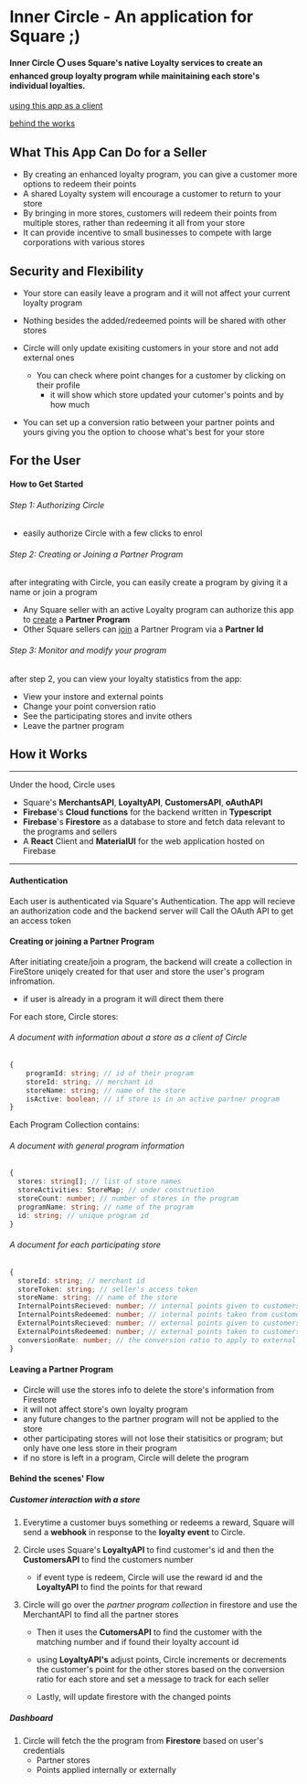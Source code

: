 # Inner Circle - An application for Square ;)



#### Inner Circle ⭕️ uses Square's native Loyalty services to create an enhanced group loyalty program while mainitaining each store's individual loyalties. 


[using this app as a client](#for-the-user)

[behind the works](#how-it-works)


## What This App Can Do for a Seller

- By creating an enhanced loyalty program, you can give a customer more options to redeem their points
- A shared Loyalty system will encourage a customer to return to your store
- By bringing in more stores, customers will redeem their points from multiple stores, rather than redeeming it all from your store
- It can provide incentive to small businesses to compete with large corporations with various stores



## Security and Flexibility

- Your store can easily leave a program and it will not affect your current loyalty program
- Nothing besides the added/redeemed points will be shared with other stores
- Circle will only update exisiting customers in your store and not add external ones
  - You can check where point changes for a customer by clicking on their profile
    - it will show which store updated your cutomer's points and by how much

- You can set up a conversion ratio between your partner points and yours giving you the option to choose what's best for your store



## For the User

#### How to Get Started



###### Step 1: Authorizing Circle

- easily authorize Circle with a few clicks to enrol



###### Step 2: Creating or Joining a Partner Program

after integrating with Circle, you can easily create a program by giving it a name or join a program

- Any Square seller with an active Loyalty program can authorize this app to <u>create</u> a **Partner Program** 
- Other Square sellers can <u>join</u> a Partner Program via a **Partner Id**



###### Step 3: Monitor and modify your program 

after step 2, you can view your loyalty statistics from the app:

- View your instore and external points
- Change your point conversion ratio
- See the participating stores and invite others
- Leave the partner program





## How it Works

<hr>

Under the hood, Circle uses
- Square's **MerchantsAPI**, **LoyaltyAPI**, **CustomersAPI**, **oAuthAPI**
- **Firebase**'s **Cloud functions** for the backend written in **Typescript**
- **Firebase**'s **Firestore** as a database to store and fetch data relevant to the programs and sellers
- A **React** Client and **MaterialUI** for the web application hosted on Firebase
<hr>


#### Authentication

Each user is authenticated via Square's Authentication. The app will recieve an authorization code and the backend server will Call the OAuth API to get an access token



#### Creating or joining a Partner Program 

After initiating create/join a program, the backend will create a collection in FireStore uniqely created for that user and store the user's program infromation. 

- if user is already in a program it will direct them there

For each store, Circle stores:

###### A document with information about a store as a client of Circle

```typescript
{
    programId: string; // id of their program
    storeId: string; // merchant id
    storeName: string; // name of the store
    isActive: boolean; // if store is in an active partner program
}
```

Each Program Collection contains:

###### A document with general program information

```typescript
{
  stores: string[]; // list of store names
  storeActivities: StoreMap; // under construction
  storeCount: number; // number of stores in the program
  programName: string; // name of the program
  id: string; // unique program id
}
```

###### A document for each participating store

```typescript
{
  storeId: string; // merchant id
  storeToken: string; // seller's access token
  storeName: string; // name of the store
  InternalPointsRecieved: number; // internal points given to customers 
  InternalPointsRedeemed: number; // internal points taken from customers 
  ExternalPointsRecieved: number; // external points given to customers 
  ExternalPointsRedeemed: number; // external points taken to customers 
  conversionRate: number; // the conversion ratio to apply to external points before applying to store
}
```

#### Leaving a Partner Program 

- Circle will use the stores info to delete the store's information from Firestore
- it will not affect store's own loyalty program
- any future changes to the partner program will not be applied to the store
- other participating stores will not lose their statisitics or program; but only have one less store in their program
- if no store is left in a program, Circle will delete the program



#### Behind the scenes' Flow



##### Customer interaction with a store

1. Everytime a customer buys something or redeems a reward, Square will send a **webhook** in response to the **loyalty event** to Circle. 

2. Circle uses Square's **LoyaltyAPI** to find customer's id and then the **CustomersAPI** to find the customers number

   - if event type is redeem, Circle will use the reward id and the **LoyaltyAPI** to find the points for that reward

3. Circle will go over the *partner program collection* in firestore and use the MerchantAPI to find all the partner stores

   - Then it uses the **CutomersAPI** to find the customer with the matching number and if found their loyalty account id

   - using **LoyaltyAPI's** adjust points, Circle increments or decrements the customer's point for the other stores based on the conversion ratio for each store and set a message to track for each seller
   - Lastly, will update firestore with the changed points



##### Dashboard

1. Circle will fetch the the program from **Firestore** based on user's credentials
   - Partner stores
   - Points applied internally or externally









